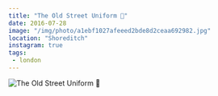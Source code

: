 ```yaml
---
title: "The Old Street Uniform 👟"
date: 2016-07-28
image: "/img/photo/a1ebf1027afeeed2bde8d2ceaa692982.jpg"
location: "Shoreditch"
instagram: true
tags:
 - london
---
```


![The Old Street Uniform 👟](/img/photo/a1ebf1027afeeed2bde8d2ceaa692982.jpg)
